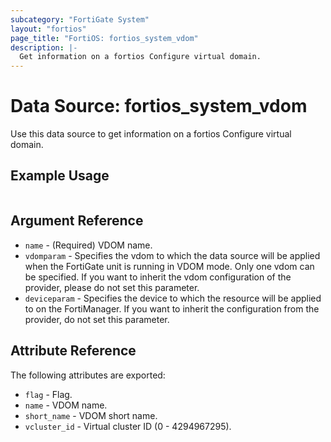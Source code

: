 ```yaml
---
subcategory: "FortiGate System"
layout: "fortios"
page_title: "FortiOS: fortios_system_vdom"
description: |-
  Get information on a fortios Configure virtual domain.
---
```


# Data Source: fortios_system_vdom
Use this data source to get information on a fortios Configure virtual domain.


## Example Usage

```hcl

```

## Argument Reference

* `name` - (Required) VDOM name.
* `vdomparam` - Specifies the vdom to which the data source will be applied when the FortiGate unit is running in VDOM mode. Only one vdom can be specified. If you want to inherit the vdom configuration of the provider, please do not set this parameter.
* `deviceparam` - Specifies the device to which the resource will be applied to on the FortiManager. If you want to inherit the configuration from the provider, do not set this parameter.

## Attribute Reference

The following attributes are exported:

* `flag` - Flag.
* `name` - VDOM name.
* `short_name` - VDOM short name.
* `vcluster_id` - Virtual cluster ID (0 - 4294967295).
